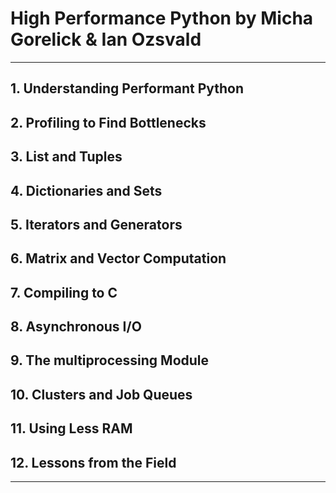 # High Performance Python by Micha Gorelick & Ian Ozsvald

---

## 1. Understanding Performant Python
## 2. Profiling to Find Bottlenecks
## 3. List and Tuples
## 4. Dictionaries and Sets
## 5. Iterators and Generators
## 6. Matrix and Vector Computation
## 7. Compiling to C
## 8. Asynchronous I/O
## 9. The multiprocessing Module
## 10. Clusters and Job Queues
## 11. Using Less RAM
## 12. Lessons from the Field

---